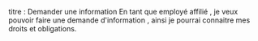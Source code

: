 
 titre : Demander une information
 En tant que employé affilié , je veux pouvoir faire une demande d'information , ainsi je pourrai connaitre mes droits et obligations.
